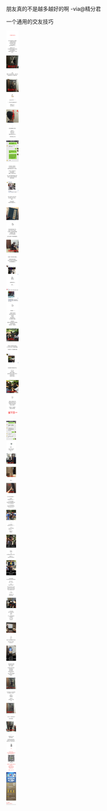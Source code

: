 朋友真的不是越多越好的啊 -via@精分君     

一个通用的交友技巧

![25e2c1627cb6498f96e5d894d747550a.jpg](https://raw.githubusercontent.com/wxlzmt/cdn1/master/ext/qw/groups/30025/25e2c1627cb6498f96e5d894d747550a.jpg)

![9c23e3868e044c1ca0d4d89998e58c5f.jpg](https://raw.githubusercontent.com/wxlzmt/cdn1/master/ext/qw/groups/30025/9c23e3868e044c1ca0d4d89998e58c5f.jpg)
